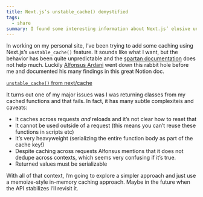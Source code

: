 ```yaml
---
title: Next.js’s unstable_cache() demystified
tags:
  - share
summary: I found some interesting information about Next.js’ elusive unstable_cache API
---
```

In working on my personal site, I’ve been trying to add some caching using Next.js’s `unstable_cache()` feature. It sounds like what I want, but the behavior has been quite unpredictable and the [spartan documentation](https://nextjs.org/docs/app/api-reference/functions/unstable_cache) does not help much. Luckily [Alfonsus Ardani](https://github.com/alfonsusac) went down this rabbit hole before me and documented his many findings in this great Notion doc.

[`unstable_cache()`](/f300b3184d6a472ea5282543d50b9f02)[ from next/cache](/f300b3184d6a472ea5282543d50b9f02)

It turns out one of my major issues was I was returning classes from my cached functions and that fails. In fact, it has many subtle complexiteis and caveats:

- It caches across requests _and_ reloads and it’s not clear how to reset that
- It cannot be used outside of a request (this means you can’t reuse these functions in scripts etc)
- It’s very heavyweight (serializing the entire function body as part of the cache key!)
- Despite caching across requests Alfonsus mentions that it does not dedupe across contexts, which seems very confusing if it’s true.
- Returned values must be serializable

With all of that context, I’m going to explore a simpler approach and just use a memoize-style in-memory caching approach. Maybe in the future when the API stabilizes I’ll revisit it.
